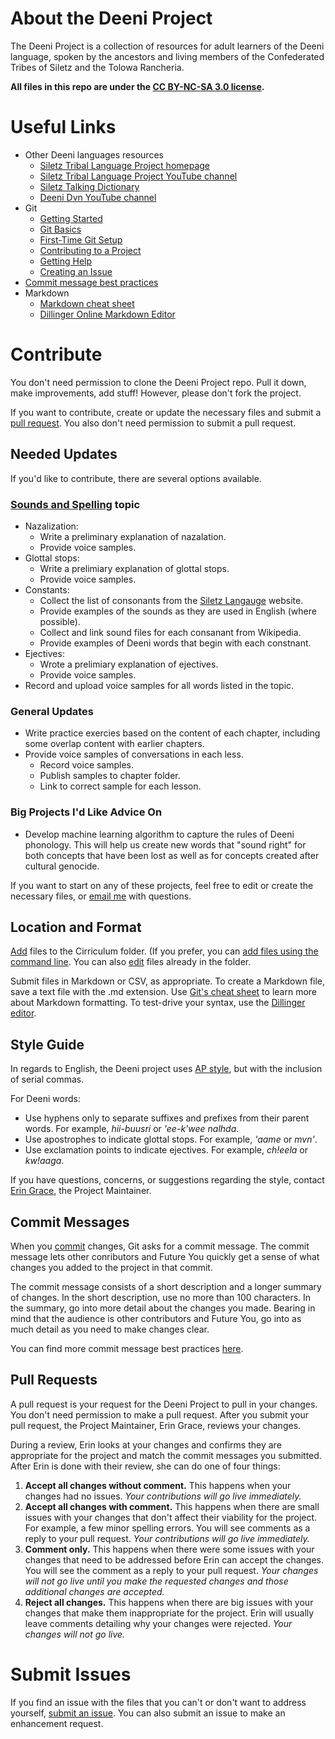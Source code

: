 # About the Deeni Project
The Deeni Project is a collection of resources for adult learners of the Deeni language, spoken by the ancestors and living members of the Confederated Tribes of Siletz and the Tolowa Rancheria.

**All files in this repo are under the [CC BY-NC-SA 3.0 license](https://creativecommons.org/licenses/by-nc-sa/3.0/us/).**

# Useful Links
- Other Deeni languages resources
  - [Siletz Tribal Language Project homepage](http://siletzlanguage.org/)
  - [Siletz Tribal Language Project YouTube channel](https://www.youtube.com/channel/UCqItaFC4sUC_8fELAa5D9-w)
  - [Siletz Talking Dictionary](http://siletz.swarthmore.edu)
  - [Deeni Dvn YouTube channel](https://www.youtube.com/channel/UCZATl-BMCvJq5Dj0xGmzezA)
- Git
  - [Getting Started](https://git-scm.com/book/en/v1/Getting-Started)
  - [Git Basics](https://git-scm.com/book/en/v2/Getting-Started-Git-Basics)
  - [First-Time Git Setup](https://git-scm.com/book/en/v2/Getting-Started-First-Time-Git-Setup)
  - [Contributing to a Project](https://git-scm.com/book/en/v2/GitHub-Contributing-to-a-Project)
  - [Getting Help](https://git-scm.com/book/en/v1/Getting-Started-Getting-Help)
  - [Creating an Issue](https://help.github.com/articles/creating-an-issue/)
- [Commit message best practices](https://chris.beams.io/posts/git-commit/)
- Markdown
  - [Markdown cheat sheet](https://github.com/adam-p/markdown-here/wiki/Markdown-Cheatsheet)
  - [Dillinger Online Markdown Editor](https://dillinger.io/)

# Contribute
You don't need permission to clone the Deeni Project repo. Pull it down, make improvements, add stuff! However, please don't fork the project.

If you want to contribute, create or update the necessary files and submit a [pull request](#pullrequests). You also don't need permission to submit a pull request.

## Needed Updates
If you'd like to contribute, there are several options available.

### [Sounds and Spelling](https://github.com/erin-rtfm/Deeni/blob/master/Cirriculum/Chapter%200:%20Introduction%20and%20Basics/Sounds%20and%20Spelling.md) topic
* Nazalization: 
  * Write a preliminary explanation of nazalation.
  * Provide voice samples.
* Glottal stops: 
  * Write a prelimiary explanation of glottal stops.
  * Provide voice samples.
* Constants: 
  * Collect the list of consonants from the [Siletz Langauge](http://www.siletzlanguage.org/additional-materials.php?category=18) website.
  * Provide examples of the sounds as they are used in English (where possible).
  * Collect and link sound files for each consanant from Wikipedia.
  * Provide examples of Deeni words that begin with each constnant.
* Ejectives:
  * Wrote a prelimiary explanation of ejectives.
  * Provide voice samples.
* Record and upload voice samples for all words listed in the topic.

### General Updates
* Write practice exercies based on the content of each chapter, including some overlap content with earlier chapters.
* Provide voice samples of conversations in each less.
  * Record voice samples.
  * Publish samples to chapter folder.
  * Link to correct sample for each lesson.

### Big Projects I'd Like Advice On
* Develop machine learning algorithm to capture the rules of Deeni phonology. This will help us create new words that "sound right" for both concepts that have been lost as well as for concepts created after cultural genocide.

If you want to start on any of these projects, feel free to edit or create the necessary files, or [email me](mailto:thedeeniproject@gmail.com) with questions.

## Location and Format
[Add](https://help.github.com/articles/creating-new-files/) files to the Cirriculum folder. (If you prefer, you can [add files using the command line](https://help.github.com/articles/adding-a-file-to-a-repository-using-the-command-line/). You can also [edit](https://help.github.com/articles/editing-files-in-another-user-s-repository/) files already in the folder.

Submit files in Markdown or CSV, as appropriate. To create a Markdown file, save a text file with the .md extension. Use [Git's cheat sheet](https://github.com/adam-p/markdown-here/wiki/Markdown-Cheatsheet) to learn more about Markdown formatting. To test-drive your syntax, use the [Dillinger editor](https://dillinger.io/).

## Style Guide
In regards to English, the Deeni project uses [AP style](https://apstylebook.com/), but with the inclusion of serial commas.

For Deeni words: 
- Use hyphens only to separate suffixes and prefixes from their parent words. For example, _hii-buusri_ or _'ee-k'wee nalhda_.
- Use apostrophes to indicate glottal stops. For example, _'aame_ or _mvn'_.
- Use exclamation points to indicate ejectives. For example, _ch!eela_ or _kw!aaga_.

If you have questions, concerns, or suggestions regarding the style, contact [Erin Grace](mailto:thedeeniproject@gmail.com), the Project Maintainer.

## Commit Messages
When you [commit](https://git-scm.com/book/en/v1/Git-Basics-Recording-Changes-to-the-Repository#Committing-Your-Changes) changes, Git asks for a commit message. The commit message lets other conributors and Future You quickly get a sense of what changes you added to the project in that commit.

The commit message consists of a short description and a longer summary of changes. In the short description, use no more than 100 characters. In the summary, go into more detail about the changes you made. Bearing in mind that the audience is other contributors and Future You, go into as much detail as you need to make changes clear. 

You can find more commit message best practices [here](https://chris.beams.io/posts/git-commit/).

<a name="pullrequests"></a>
## Pull Requests
A pull request is your request for the Deeni Project to pull in your changes. You don't need permission to make a pull request. After you submit your pull request, the Project Maintainer, Erin Grace, reviews your changes. 

During a review, Erin looks at your changes and confirms they are appropriate for the project and match the commit messages you submitted. After Erin is done with their review, she can do one of four things:

1. **Accept all changes without comment.** This happens when your changes had no issues. _Your contributions will go live immediately._
2. **Accept all changes with comment.** This happens when there are small issues with your changes that don't affect their viability for the project. For example, a few minor spelling errors. You will see comments as a reply to your pull request. _Your contributions will go live immediately._
3. **Comment only.** This happens when there were some issues with your changes that need to be addressed before Erin can accept the changes. You will see the comment as a reply to your pull request. _Your changes will not go live until you make the requested changes and those additional changes are accepted._
4. **Reject all changes.** This happens when there are big issues with your changes that make them inappropriate for the project. Erin will usually leave comments detailing why your changes were rejected. _Your changes will not go live._

# Submit Issues
If you find an issue with the files that you can't or don't want to address yourself, [submit an issue](https://help.github.com/articles/creating-an-issue/). You can also submit an issue to make an enhancement request.
